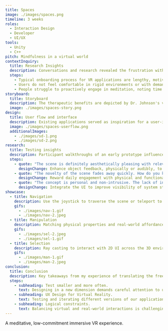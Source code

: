 ```yaml
---
title: Spaces
image: ./images/spaces.png
timeline: 3 weeks
roles:
  - Interaction Design
  - Developer
  - UI/UX
tools:
  - Unity
  - C++
pitch: Mindfulness in a virtual world
contextInquiry:
  title: Research Insights
  description: Conversations and research revealed the frustration with virtual experiences, highlighting key actions needed for a meditative game.
  steps:
    - Typical onboarding process for VR applications are lengthy, motivating users to quit the experience.
    - Users do not feel comfortable in rigid environments or with demanding in-game commands.
    - People struggle to proactively engage in meditation, noting time and awareness as challenges.
storyboard:
  title: Storyboard
  description: The therapeutic benefits are depicted by Dr. Johnson's virtual method of treatment for traumatic events.
  image: ./images/spaces-story.png
design:
  title: User flow and interface
  description: Existing applications served as inspiration for a user-interface that emphasizes selection and navigation features.
  image: ./images/spaces-userflow.png
  additionalImages:
    - ./images/sd-1.png
    - ./images/sd-2.png
research:
  title: Testing insights
  description: Participant walkthroughs of an early prototype influenced changes to key frames and interaction flows.
  steps:
    - quote: "The scene is definitely aesthetically pleasing with relevant interactions available. Objects can provide more feedback to feel less static."
      designChange: Enhance object feedback, physically or audibly, to match realistic physics. Provide secondary actions in-line with therapeutic goals.
    - quote: "The novelty of the scene fades away quickly. How do you keep the user motivated to use and return to the application?"
      designChange: Reward daily engagement with physical and functional expansions to map. Implement task completion and tracking for autosaving.
    - quote: "The concept is personal and non-intrusive. The lack of interface clarity makes the user's goals vague. Subtle indicators would be useful."
      designChange: Integrate the UI to improve visibility of system status and clarity of application objective. Add tooltips and pop-ups for learnability.
showcase:
  - title: Navigation
    description: Use the joystick to traverse the scene or teleport to a location anchor when in range.
    gifs:
      - ./images/nav-1.gif
      - ./images/nav-2.jpeg
  - title: Manipulation
    description: Matching physical properties and real-world affordances within our virtual scene.
    gifs:
      - ./images/sel-2.jpeg
      - ./images/sel-1.gif
  - title: Selection
    description: Ray casting to interact with 2D UI across the 3D environment.
    gifs:
      - ./images/man-1.gif
      - ./images/man-2.jpeg
conclusion:
  title: Conclusion
  description: Key takeaways from my experience of translating the freedom of physical interactions into a virtual environment.
  steps:
    - subheading: Test smaller and more often.
      text: Designing in a new dimension demands careful attention to user flow. In our project, ensuring natural and learnable interactions was crucial. Smaller tests validate the design before expanding the application.
    - subheading: UX Design for Virtual Reality.
      text: Testing and iterating different versions of our application has deepened my understanding of effective design strategies, essential for creating immersive virtual experiences that engage users' senses.
    - subheading: Logical constraints.
      text: Balancing virtual and real-world interactions is challenging due to technical constraints. Unrealistic behaviors can break immersion. Efficient error prevention through guided user actions reduces revisions and speeds up development.
---
```


A meditative, low-commitment immersive VR experience.
